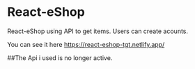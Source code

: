 # React-eShop
React-eShop using API to get items. Users can create acounts.

You can see it here https://react-eshop-tgt.netlify.app/

##The Api i used is no longer active.
